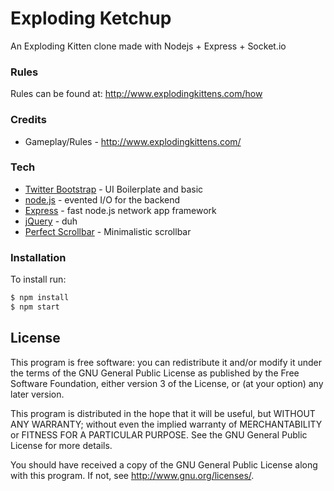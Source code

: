 # Exploding Ketchup

An Exploding Kitten clone made with Nodejs + Express + Socket.io

### Rules
Rules can be found at: http://www.explodingkittens.com/how

### Credits
 - Gameplay/Rules - http://www.explodingkittens.com/

### Tech
* [Twitter Bootstrap] - UI Boilerplate and basic
* [node.js] - evented I/O for the backend
* [Express] - fast node.js network app framework
* [jQuery] - duh
* [Perfect Scrollbar] - Minimalistic scrollbar

### Installation

To install run:
```sh
$ npm install
$ npm start
```

License
----

This program is free software: you can redistribute it and/or modify it under the terms of the GNU General Public License as published by the Free Software Foundation, either version 3 of the License, or (at your option) any later version.

This program is distributed in the hope that it will be useful, but WITHOUT ANY WARRANTY; without even the implied warranty of MERCHANTABILITY or FITNESS FOR A PARTICULAR PURPOSE.  See the GNU General Public License for more details.

You should have received a copy of the GNU General Public License along with this program.  If not, see <http://www.gnu.org/licenses/>.

[node.js]: <http://nodejs.org>
[Twitter Bootstrap]: <http://twitter.github.com/bootstrap/>
[jQuery]: <http://jquery.com>
[express]: <http://expressjs.com>
[Perfect Scrollbar]: <https://github.com/noraesae/perfect-scrollbar>


